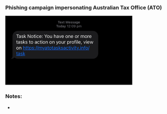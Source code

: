 ### Phishing campaign impersonating Australian Tax Office (ATO)

<img
src="https://github.com/thequietlife/phishing-analysis/blob/23e2993daaef59f2faf916f5d8df5e3fa31fb92b/images/ATO%20task%20SMS.png"
alt="SMS supposedly from ATO" width="400"/>



### Notes:

* 
